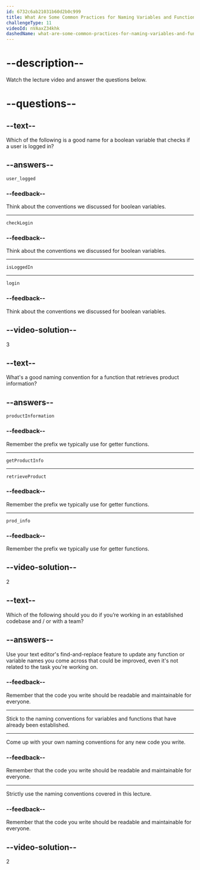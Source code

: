 ```yaml
---
id: 6732c6ab21031b60d2b0c999
title: What Are Some Common Practices for Naming Variables and Functions?
challengeType: 11
videoId: nVAaxZ34khk
dashedName: what-are-some-common-practices-for-naming-variables-and-functions
---
```


# --description--

Watch the lecture video and answer the questions below.

# --questions--

## --text--

Which of the following is a good name for a boolean variable that checks if a user is logged in?

## --answers--

`user_logged`

### --feedback--

Think about the conventions we discussed for boolean variables.

---

`checkLogin`

### --feedback--

Think about the conventions we discussed for boolean variables.

---

`isLoggedIn`

---

`login`

### --feedback--

Think about the conventions we discussed for boolean variables.

## --video-solution--

3

## --text--

What's a good naming convention for a function that retrieves product information?

## --answers--

`productInformation`

### --feedback--

Remember the prefix we typically use for getter functions.

---

`getProductInfo`

---

`retrieveProduct`

### --feedback--

Remember the prefix we typically use for getter functions.

---

`prod_info`

### --feedback--

Remember the prefix we typically use for getter functions.

## --video-solution--

2

## --text--

Which of the following should you do if you’re working in an established codebase and / or with a team?

## --answers--

Use your text editor's find-and-replace feature to update any function or variable names you come across that could be improved, even it's not related to the task you're working on.

### --feedback--

Remember that the code you write should be readable and maintainable for everyone.

---

Stick to the naming conventions for variables and functions that have already been established.

---

Come up with your own naming conventions for any new code you write.

### --feedback--

Remember that the code you write should be readable and maintainable for everyone.

---

Strictly use the naming conventions covered in this lecture.

### --feedback--

Remember that the code you write should be readable and maintainable for everyone.

## --video-solution--

2
